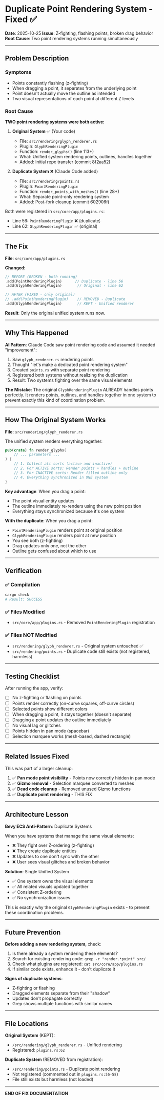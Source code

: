 # Duplicate Point Rendering System - Fixed ✅

**Date**: 2025-10-25
**Issue**: Z-fighting, flashing points, broken drag behavior
**Root Cause**: Two point rendering systems running simultaneously

---

## Problem Description

### Symptoms
- Points constantly flashing (z-fighting)
- When dragging a point, it separates from the underlying point
- Point doesn't actually move the outline as intended
- Two visual representations of each point at different Z levels

### Root Cause

**TWO point rendering systems were both active:**

1. **Original System** ✅ (Your code)
   - File: `src/rendering/glyph_renderer.rs`
   - Plugin: `GlyphRenderingPlugin`
   - Function: `render_glyphs()` (line 113+)
   - What: Unified system rendering points, outlines, handles together
   - Added: Initial repo transfer (commit 8f2aa52)

2. **Duplicate System** ❌ (Claude Code added)
   - File: `src/rendering/points.rs`
   - Plugin: `PointRenderingPlugin`
   - Function: `render_points_with_meshes()` (line 28+)
   - What: Separate point-only rendering system
   - Added: Post-fork cleanup (commit 602906f)

Both were registered in `src/core/app/plugins.rs`:
- Line 56: `PointRenderingPlugin` ❌ (duplicate)
- Line 62: `GlyphRenderingPlugin` ✅ (original)

---

## The Fix

**File**: `src/core/app/plugins.rs`

**Changed**:
```rust
// BEFORE (BROKEN - both running)
.add(PointRenderingPlugin)      // Duplicate - line 56
.add(GlyphRenderingPlugin)       // Original - line 62

// AFTER (FIXED - only original)
// .add(PointRenderingPlugin)    // REMOVED - Duplicate
.add(GlyphRenderingPlugin)       // KEPT - Unified renderer
```

**Result**: Only the original unified system runs now.

---

## Why This Happened

**AI Pattern**: Claude Code saw point rendering code and assumed it needed "improvement":
1. Saw `glyph_renderer.rs` rendering points
2. Thought "let's make a dedicated point rendering system"
3. Created `points.rs` with separate point rendering
4. Registered both systems without realizing the duplication
5. Result: Two systems fighting over the same visual elements

**The Mistake**: The original `GlyphRenderingPlugin` ALREADY handles points perfectly. It renders points, outlines, and handles together in one system to prevent exactly this kind of coordination problem.

---

## How The Original System Works

**File**: `src/rendering/glyph_renderer.rs`

The unified system renders everything together:

```rust
pub(crate) fn render_glyphs(
    // ... parameters ...
) {
    // 1. Collect all sorts (active and inactive)
    // 2. For ACTIVE sorts: Render points + handles + outline
    // 3. For INACTIVE sorts: Render filled outline only
    // 4. Everything synchronized in ONE system
}
```

**Key advantage**: When you drag a point:
- The point visual entity updates
- The outline immediately re-renders using the new point position
- Everything stays synchronized because it's one system

**With the duplicate**: When you drag a point:
- `PointRenderingPlugin` renders point at original position
- `GlyphRenderingPlugin` renders point at new position
- You see both (z-fighting)
- Drag updates only one, not the other
- Outline gets confused about which to use

---

## Verification

### ✅ Compilation
```bash
cargo check
# Result: SUCCESS
```

### ✅ Files Modified
- `src/core/app/plugins.rs` - Removed `PointRenderingPlugin` registration

### ✅ Files NOT Modified
- `src/rendering/glyph_renderer.rs` - Original system untouched ✅
- `src/rendering/points.rs` - Duplicate code still exists (not registered, harmless)

---

## Testing Checklist

After running the app, verify:

- [ ] No z-fighting or flashing on points
- [ ] Points render correctly (on-curve squares, off-curve circles)
- [ ] Selected points show different colors
- [ ] When dragging a point, it stays together (doesn't separate)
- [ ] Dragging a point updates the outline immediately
- [ ] No visual lag or glitches
- [ ] Points hidden in pan mode (spacebar)
- [ ] Selection marquee works (mesh-based, dashed rectangle)

---

## Related Issues Fixed

This was part of a larger cleanup:

1. ✅ **Pan mode point visibility** - Points now correctly hidden in pan mode
2. ✅ **Gizmo removal** - Selection marquee converted to meshes
3. ✅ **Dead code cleanup** - Removed unused Gizmo functions
4. ✅ **Duplicate point rendering** - THIS FIX

---

## Architecture Lesson

**Bevy ECS Anti-Pattern**: Duplicate Systems

When you have systems that manage the same visual elements:
- ❌ They fight over Z-ordering (z-fighting)
- ❌ They create duplicate entities
- ❌ Updates to one don't sync with the other
- ❌ User sees visual glitches and broken behavior

**Solution**: Single Unified System
- ✅ One system owns the visual elements
- ✅ All related visuals updated together
- ✅ Consistent Z-ordering
- ✅ No synchronization issues

This is exactly why the original `GlyphRenderingPlugin` exists - to prevent these coordination problems.

---

## Future Prevention

**Before adding a new rendering system**, check:

1. Is there already a system rendering these elements?
2. Search for existing rendering code: `grep -r "render.*point" src/`
3. Check what plugins are registered: `cat src/core/app/plugins.rs`
4. If similar code exists, enhance it - don't duplicate it

**Signs of duplicate systems**:
- Z-fighting or flashing
- Dragged elements separate from their "shadow"
- Updates don't propagate correctly
- Grep shows multiple functions with similar names

---

## File Locations

**Original System** (KEPT):
- `/src/rendering/glyph_renderer.rs` - Unified rendering
- Registered: `plugins.rs:62`

**Duplicate System** (REMOVED from registration):
- `/src/rendering/points.rs` - Duplicate point rendering
- Not registered (commented out in `plugins.rs:56-58`)
- File still exists but harmless (not loaded)

---

**END OF FIX DOCUMENTATION**
